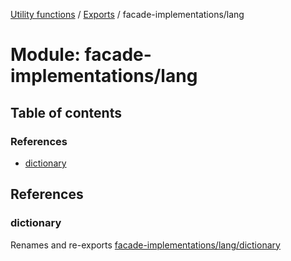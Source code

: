 [Utility functions](../index.md) / [Exports](../modules.md) / facade-implementations/lang

# Module: facade-implementations/lang

## Table of contents

### References

- [dictionary](facade_implementations_lang.md#dictionary)

## References

### dictionary

Renames and re-exports [facade-implementations/lang/dictionary](facade_implementations_lang_dictionary.md)
